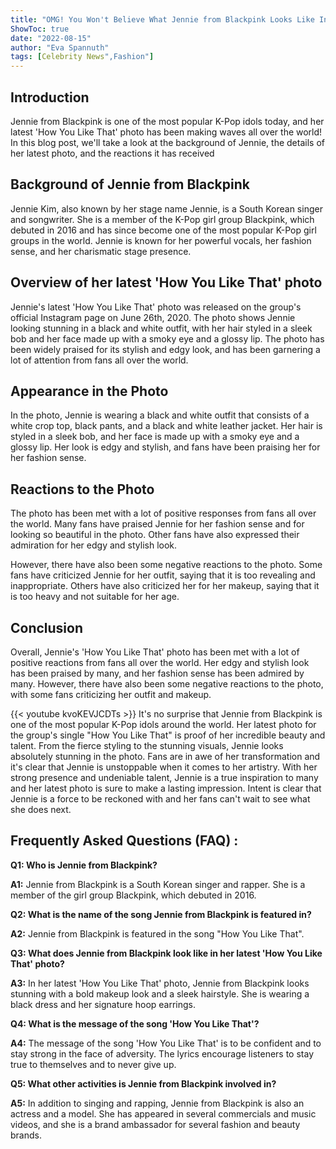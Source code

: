 ```yaml
---
title: "OMG! You Won't Believe What Jennie from Blackpink Looks Like In Her Latest 'How You Like That' Photo!"
ShowToc: true 
date: "2022-08-15"
author: "Eva Spannuth" 
tags: [Celebrity News",Fashion"]
---
```

## Introduction

Jennie from Blackpink is one of the most popular K-Pop idols today, and her latest 'How You Like That' photo has been making waves all over the world! In this blog post, we'll take a look at the background of Jennie, the details of her latest photo, and the reactions it has received

## Background of Jennie from Blackpink

Jennie Kim, also known by her stage name Jennie, is a South Korean singer and songwriter. She is a member of the K-Pop girl group Blackpink, which debuted in 2016 and has since become one of the most popular K-Pop girl groups in the world. Jennie is known for her powerful vocals, her fashion sense, and her charismatic stage presence.

## Overview of her latest 'How You Like That' photo

Jennie's latest 'How You Like That' photo was released on the group's official Instagram page on June 26th, 2020. The photo shows Jennie looking stunning in a black and white outfit, with her hair styled in a sleek bob and her face made up with a smoky eye and a glossy lip. The photo has been widely praised for its stylish and edgy look, and has been garnering a lot of attention from fans all over the world.

## Appearance in the Photo

In the photo, Jennie is wearing a black and white outfit that consists of a white crop top, black pants, and a black and white leather jacket. Her hair is styled in a sleek bob, and her face is made up with a smoky eye and a glossy lip. Her look is edgy and stylish, and fans have been praising her for her fashion sense.

## Reactions to the Photo

The photo has been met with a lot of positive responses from fans all over the world. Many fans have praised Jennie for her fashion sense and for looking so beautiful in the photo. Other fans have also expressed their admiration for her edgy and stylish look.

However, there have also been some negative reactions to the photo. Some fans have criticized Jennie for her outfit, saying that it is too revealing and inappropriate. Others have also criticized her for her makeup, saying that it is too heavy and not suitable for her age.

## Conclusion

Overall, Jennie's 'How You Like That' photo has been met with a lot of positive reactions from fans all over the world. Her edgy and stylish look has been praised by many, and her fashion sense has been admired by many. However, there have also been some negative reactions to the photo, with some fans criticizing her outfit and makeup.

{{< youtube kvoKEVJCDTs >}} 
It's no surprise that Jennie from Blackpink is one of the most popular K-Pop idols around the world. Her latest photo for the group's single "How You Like That" is proof of her incredible beauty and talent. From the fierce styling to the stunning visuals, Jennie looks absolutely stunning in the photo. Fans are in awe of her transformation and it's clear that Jennie is unstoppable when it comes to her artistry. With her strong presence and undeniable talent, Jennie is a true inspiration to many and her latest photo is sure to make a lasting impression. Intent is clear that Jennie is a force to be reckoned with and her fans can't wait to see what she does next.

## Frequently Asked Questions (FAQ) :
**Q1: Who is Jennie from Blackpink?**

**A1:** Jennie from Blackpink is a South Korean singer and rapper. She is a member of the girl group Blackpink, which debuted in 2016. 

**Q2: What is the name of the song Jennie from Blackpink is featured in?**

**A2:** Jennie from Blackpink is featured in the song "How You Like That". 

**Q3: What does Jennie from Blackpink look like in her latest 'How You Like That' photo?**

**A3:** In her latest 'How You Like That' photo, Jennie from Blackpink looks stunning with a bold makeup look and a sleek hairstyle. She is wearing a black dress and her signature hoop earrings. 

**Q4: What is the message of the song 'How You Like That'?**

**A4:** The message of the song 'How You Like That' is to be confident and to stay strong in the face of adversity. The lyrics encourage listeners to stay true to themselves and to never give up. 

**Q5: What other activities is Jennie from Blackpink involved in?**

**A5:** In addition to singing and rapping, Jennie from Blackpink is also an actress and a model. She has appeared in several commercials and music videos, and she is a brand ambassador for several fashion and beauty brands.



